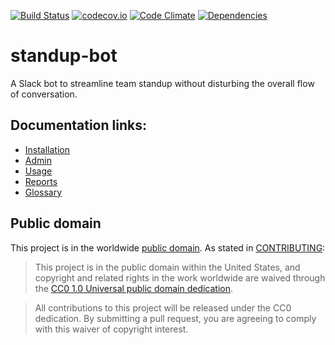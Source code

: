[![Build Status](https://travis-ci.org/18F/standup-bot.svg?branch=develop)](https://travis-ci.org/18F/standup-bot) [![codecov.io](https://codecov.io/github/18F/standup-bot/coverage.svg?branch=develop)](https://codecov.io/github/18F/standup-bot?branch=develop) [![Code Climate](https://codeclimate.com/github/18F/standup-bot/badges/gpa.svg)](https://codeclimate.com/github/18F/standup-bot) [![Dependencies](https://david-dm.org/18f/standup-bot.svg)](https://david-dm.org/18f/standup-bot)

# standup-bot

A Slack bot to streamline team standup without disturbing the overall flow of conversation.

## Documentation links:

- [Installation](documentation/installation.md)
- [Admin](documentation/admin.md)
- [Usage](documentation/interaction.md)
- [Reports](documentation/reports.md)
- [Glossary](documentation/glossary.md)

## Public domain

This project is in the worldwide [public domain](LICENSE.md).   As stated in [CONTRIBUTING](CONTRIBUTING.md):

> This project is in the public domain within   the United States, and copyright and related rights in the work worldwide are waived through   the [CC0 1.0 Universal public domain dedication](https://creativecommons.org/publicdomain/zero/1.0/).  

> All contributions to this project will be released under the CC0 dedication. By submitting a   pull request, you are agreeing to comply with this waiver of copyright interest.
